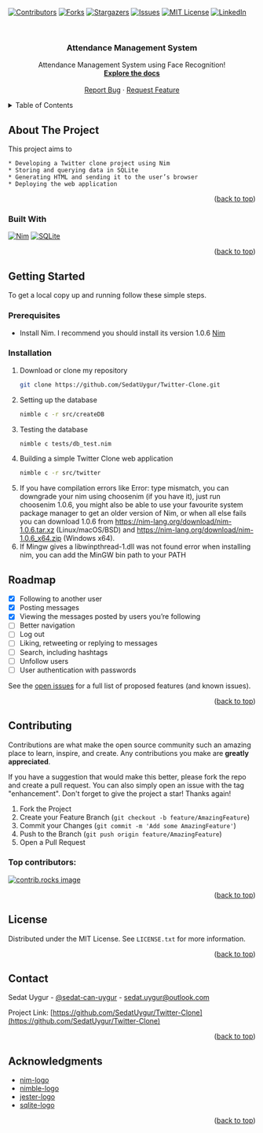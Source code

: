 <!-- Improved compatibility of back to top link: See: https://github.com/SedatUygur/Twitter-Clone/pull/73 -->
<a id="readme-top"></a>
<!--
*** Thanks for checking out the Best-README-Template. If you have a suggestion
*** that would make this better, please fork the repo and create a pull request
*** or simply open an issue with the tag "enhancement".
*** Don't forget to give the project a star!
*** Thanks again! Now go create something AMAZING! :D
-->



<!-- PROJECT SHIELDS -->
<!--
*** I'm using markdown "reference style" links for readability.
*** Reference links are enclosed in brackets [ ] instead of parentheses ( ).
*** See the bottom of this document for the declaration of the reference variables
*** for contributors-url, forks-url, etc. This is an optional, concise syntax you may use.
*** https://www.markdownguide.org/basic-syntax/#reference-style-links
-->
[![Contributors][contributors-shield]][contributors-url]
[![Forks][forks-shield]][forks-url]
[![Stargazers][stars-shield]][stars-url]
[![Issues][issues-shield]][issues-url]
[![MIT License][license-shield]][license-url]
[![LinkedIn][linkedin-shield]][linkedin-url]



<!-- PROJECT LOGO -->
<br />
<div align="center">
  <h3 align="center">Attendance Management System</h3>

  <p align="center">
    Attendance Management System using Face Recognition!
    <br />
    <a href="https://github.com/SedatUygur/Attendance-Management-System"><strong>Explore the docs</strong></a>
    <br />
    <br />
    <a href="https://github.com/SedatUygur/Attendance-Management-System/issues/new?labels=bug&template=bug-report---.md">Report Bug</a>
    ·
    <a href="https://github.com/SedatUygur/Attendance-Management-System/issues/new?labels=enhancement&template=feature-request---.md">Request Feature</a>
  </p>
</div>



<!-- TABLE OF CONTENTS -->
<details>
  <summary>Table of Contents</summary>
  <ol>
    <li>
      <a href="#about-the-project">About The Project</a>
      <ul>
        <li><a href="#built-with">Built With</a></li>
      </ul>
    </li>
    <li>
      <a href="#getting-started">Getting Started</a>
      <ul>
        <li><a href="#prerequisites">Prerequisites</a></li>
        <li><a href="#installation">Installation</a></li>
      </ul>
    </li>
    <li><a href="#roadmap">Roadmap</a></li>
    <li><a href="#contributing">Contributing</a></li>
    <li><a href="#license">License</a></li>
    <li><a href="#contact">Contact</a></li>
    <li><a href="#acknowledgments">Acknowledgments</a></li>
  </ol>
</details>



<!-- ABOUT THE PROJECT -->
## About The Project

This project aims to

    * Developing a Twitter clone project using Nim
    * Storing and querying data in SQLite
    * Generating HTML and sending it to the user’s browser
    * Deploying the web application
    
<p align="right">(<a href="#readme-top">back to top</a>)</p>



### Built With

[![Nim][nim-logo]][Nim]
[![SQLite][sqlite-logo]][SQLite]

<p align="right">(<a href="#readme-top">back to top</a>)</p>



<!-- GETTING STARTED -->
## Getting Started

To get a local copy up and running follow these simple steps.

### Prerequisites

* Install Nim. I recommend you should install its version 1.0.6
 [Nim]

### Installation

1. Download or clone my repository
   ```sh
   git clone https://github.com/SedatUygur/Twitter-Clone.git
   ```
2. Setting up the database
   ```sh
   nimble c -r src/createDB
   ```
3. Testing the database
   ```sh
   nimble c tests/db_test.nim
   ```
4. Building a simple Twitter Clone web application
   ```sh
   nimble c -r src/twitter
   ```
5. If you have compilation errors like Error: type mismatch, you can downgrade your nim using choosenim (if you have it), just run choosenim 1.0.6, you might also be able to use your favourite system package manager to get an older version of Nim, or when all else fails you can download 1.0.6 from https://nim-lang.org/download/nim-1.0.6.tar.xz (Linux/macOS/BSD) and https://nim-lang.org/download/nim-1.0.6_x64.zip (Windows x64).
6. If Mingw gives a libwinpthread-1.dll was not found error when installing nim, you can add the MinGW bin path to your PATH



<!-- ROADMAP -->
## Roadmap

- [x] Following to another user
- [x] Posting messages
- [x] Viewing the messages posted by users you’re following
- [ ] Better navigation
- [ ] Log out
- [ ] Liking, retweeting or replying to messages 
- [ ] Search, including hashtags
- [ ] Unfollow users
- [ ] User authentication with passwords

See the [open issues](https://github.com/SedatUygur/Twitter-Clone/issues) for a full list of proposed features (and known issues).

<p align="right">(<a href="#readme-top">back to top</a>)</p>



<!-- CONTRIBUTING -->
## Contributing

Contributions are what make the open source community such an amazing place to learn, inspire, and create. Any contributions you make are **greatly appreciated**.

If you have a suggestion that would make this better, please fork the repo and create a pull request. You can also simply open an issue with the tag "enhancement".
Don't forget to give the project a star! Thanks again!

1. Fork the Project
2. Create your Feature Branch (`git checkout -b feature/AmazingFeature`)
3. Commit your Changes (`git commit -m 'Add some AmazingFeature'`)
4. Push to the Branch (`git push origin feature/AmazingFeature`)
5. Open a Pull Request

### Top contributors:

<a href="https://github.com/SedatUygur/Twitter-Clone/graphs/contributors">
  <img src="https://contrib.rocks/image?repo=SedatUygur/Twitter-Clone" alt="contrib.rocks image" />
</a>

<p align="right">(<a href="#readme-top">back to top</a>)</p>



<!-- LICENSE -->
## License

Distributed under the MIT License. See `LICENSE.txt` for more information.

<p align="right">(<a href="#readme-top">back to top</a>)</p>



<!-- CONTACT -->
## Contact

Sedat Uygur - [@sedat-can-uygur](https://www.linkedin.com/in/sedat-can-uygur) - sedat.uygur@outlook.com

Project Link: [https://github.com/SedatUygur/Twitter-Clone](https://github.com/SedatUygur/Twitter-Clone)

<p align="right">(<a href="#readme-top">back to top</a>)</p>



<!-- ACKNOWLEDGMENTS -->
## Acknowledgments
* [nim-logo][Nim]
* [nimble-logo][Nimble]
* [jester-logo][Jester]
* [sqlite-logo][SQLite]
<p align="right">(<a href="#readme-top">back to top</a>)</p>



<!-- MARKDOWN LINKS & IMAGES -->
<!-- https://www.markdownguide.org/basic-syntax/#reference-style-links -->
[contributors-shield]: https://img.shields.io/github/contributors/SedatUygur/Twitter-Clone.svg?style=for-the-badge
[contributors-url]: https://github.com/SedatUygur/Twitter-Clone/graphs/contributors
[forks-shield]: https://img.shields.io/github/forks/SedatUygur/Twitter-Clone.svg?style=for-the-badge
[forks-url]: https://github.com/SedatUygur/Twitter-Clone/network/members
[stars-shield]: https://img.shields.io/github/stars/SedatUygur/Twitter-Clone.svg?style=for-the-badge
[stars-url]: https://github.com/SedatUygur/Twitter-Clone/stargazers
[issues-shield]: https://img.shields.io/github/issues/SedatUygur/Twitter-Clone.svg?style=for-the-badge
[issues-url]: https://github.com/SedatUygur/Twitter-Clone/issues
[license-shield]: https://img.shields.io/github/license/SedatUygur/Twitter-Clone.svg?style=for-the-badge
[license-url]: https://github.com/SedatUygur/Twitter-Clone/blob/main/LICENSE.txt
[linkedin-shield]: https://img.shields.io/badge/-LinkedIn-black.svg?style=for-the-badge&logo=linkedin&colorB=555
[linkedin-url]: https://linkedin.com/in/sedat-can-uygur
[product-screenshot]: images/screenshot.png
[nim-logo]: https://nim-lang.org/assets/img/logo.svg
[Nim]: https://nim-lang.org
[Nimble]: https://github.com/nim-lang/nimble
[Jester]: https://github.com/dom96/jester
[sqlite-logo]: https://www.sqlite.org/images/sqlite370_banner.gif
[SQLite]: https://www.sqlite.org
